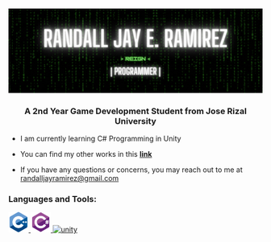 <img align = "center"> <img src = "https://github.com/reigndeity/reigndeity/blob/main/imagedump/reigndeityprofile/Randall%20Jay%20Ramirez.gif?raw=true">



<h3 align="center">A 2nd Year Game Development Student from Jose Rizal University</h3>

- I am currently learning C# Programming in Unity

- You can find my other works in this [**link**](https://reigndeity08.wixsite.com/randalljayramirez)

- If you have any questions or concerns, you may reach out to me at randalljayramirez@gmail.com


<p align="left">
</p>

<h3 align="left">Languages and Tools:</h3>
<p align="left"> <a href="https://www.w3schools.com/cpp/" target="_blank" rel="noreferrer"> <img src="https://raw.githubusercontent.com/devicons/devicon/master/icons/cplusplus/cplusplus-original.svg" alt="cplusplus" width="40" height="40"/> </a> <a href="https://www.w3schools.com/cs/" target="_blank" rel="noreferrer"> <img src="https://raw.githubusercontent.com/devicons/devicon/master/icons/csharp/csharp-original.svg" alt="csharp" width="40" height="40"/> </a> <a href="https://unity.com/" target="_blank" rel="noreferrer"> <img src="https://www.vectorlogo.zone/logos/unity3d/unity3d-icon.svg" alt="unity" width="40" height="40"/> </a> </p>
